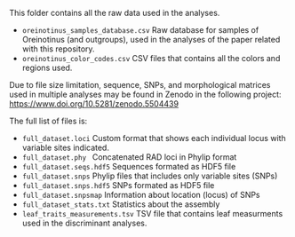 This folder contains all the raw data used in the analyses.

- `oreinotinus_samples_database.csv` Raw database for samples of Oreinotinus (and outgroups), used in the analyses of the paper related with this repository.
- `oreinotinus_color_codes.csv` CSV files that contains all the colors and regions used.

Due to file size limitation, sequence, SNPs, and morphological matrices used in multiple analyses may be found in Zenodo in the following project: 
https://www.doi.org/10.5281/zenodo.5504439


The full list of files is: 
- `full_dataset.loci` Custom format that shows each individual locus with variable sites indicated.
- `full_dataset.phy	` Concatenated RAD loci in Phylip format
- `full_dataset.seqs.hdf5` Sequences formated as HDF5 file
- `full_dataset.snps` Phylip files that includes only variable sites (SNPs)
- `full_dataset.snps.hdf5` SNPs formated as HDF5 file
- `full_dataset.snpsmap` Information about location (locus) of SNPs 
- `full_dataset_stats.txt` Statistics about the assembly
- `leaf_traits_measurements.tsv` TSV file that contains leaf measurments used in the discriminant analyses.